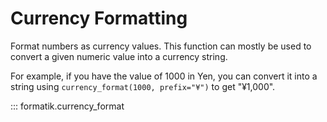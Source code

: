 # Currency Formatting

Format numbers as currency values. This function can mostly be used to convert a given numeric value into a currency string.

For example, if you have the value of 1000 in Yen, you can convert it into a string using `currency_format(1000, prefix="¥")` to get "¥1,000".

::: formatik.currency_format
